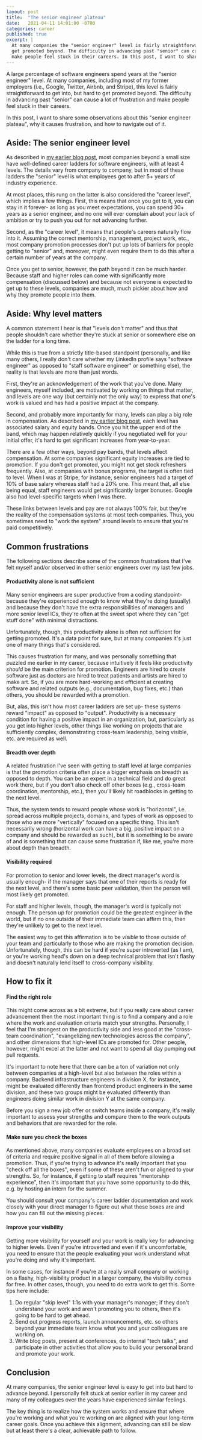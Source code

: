```yaml
---
layout: post
title:  "The senior engineer plateau"
date:   2021-04-11 14:01:00 -0700
categories: career
published: true
excerpt: |
  At many companies the "senior engineer" level is fairly straightforward to get into, but hard to
  get promoted beyond. The difficulty in advancing past "senior" can cause a lot of frustration and
  make people feel stuck in their careers. In this post, I want to share some observations about this "senior engineer plateau", why it causes frustration, and how to navigate out of it.
---
```


A large percentage of software engineers spend years at the "senior engineer" level. At
many companies, including most of my former employers (i.e., Google, Twitter, Airbnb, and Stripe),
this level is fairly straightforward to get into, but hard to get promoted beyond. The difficulty in
advancing past "senior" can cause a lot of frustration and make people feel stuck in their
careers.

In this post, I want to share some observations about this "senior engineer plateau", why
it causes frustration, and how to navigate out of it.

## Aside: The senior engineer level

As described in [my earlier blog post](/blog/stop-hiding-levels), most
companies beyond a small size have well-defined career ladders for software engineers, with at
least 4 levels. The details vary from company to company, but in most of these ladders the
"senior" level is what employees get to after 5+ years of industry experience.

At most places, this rung on the latter is also considered the "career level", which implies a few
things. First, this means that once you get to it, you can stay in it forever- as long as you meet
expectations, you can spend 30+ years as a senior engineer, and no one will ever complain about
your lack of ambition or try to push you out for not advancing further.

Second, as the "career level", it means that people's careers naturally flow into it. Assuming
the correct mentorship, management, project work, etc., most company promotion processes don't
put up lots of barriers for people getting to "senior" and, moreover, might even require them to do
this after a certain number of years at the company.

Once you get to senior, however, the path beyond it can be much harder. Because staff and higher
roles can come with significantly more compensation (discussed below) and because not everyone
is expected to get up to these levels, companies are much, much pickier about how and why they
promote people into them.

## Aside: Why level matters

A common statement I hear is that "levels don't matter" and thus that people shouldn't care whether
they're stuck at senior or somewhere else on the ladder for a long time.

While this is true from a strictly title-based standpoint (personally, and like many others, I
really don't care whether my LinkedIn profile says "software engineer" as opposed to "staff software
engineer" or something else), the reality is that levels are more than just words.

First, they're an acknowledgement of the work that you've done. Many engineers, myself included,
are motivated by working on things that matter, and levels are one way (but certainly not the only
way) to express that one's work is valued and has had a positive impact at the company.

Second, and probably more importantly for many, levels can play a big role in compensation. As
described in [my earlier blog post](/blog/stop-hiding-levels), each level has associated salary and
equity bands. Once you hit the upper end of the band, which may happen relatively quickly if you
negotiated well for your initial offer, it's hard to get significant increases from year-to-year.

There are a few other ways, beyond pay bands, that levels affect compensation. At some companies
significant equity increases are tied to promotion. If you don't get promoted, you might not get
stock refreshers frequently. Also, at companies with bonus programs, the target is often tied
to level. When I was at Stripe, for instance, senior engineers had a target of 10% of base salary
whereas staff had a 20% one. This meant that, all else being equal, staff engineers would get
significantly larger bonuses. Google also had level-specific targets when I was there.

These links between levels and pay are not always 100% fair, but they're the reality of the
compensation systems at most tech companies. Thus, you sometimes need to "work the system"
around levels to ensure that you're paid competitively.

## Common frustrations

The following sections describe some of the common frustrations that I've felt myself and/or
observed in other senior engineers over my last few jobs.

#### Productivity alone is not sufficient

Many senior engineers are super productive from a coding standpoint- because they're experienced
enough to know what they're doing (usually) and because they don't have the extra responsibilities
of managers and more senior level ICs, they're often at the sweet spot where they can "get stuff
done" with minimal distractions.

Unfortunately, though, this productivity alone is often not sufficient for getting promoted.
It's a data point for sure, but at many companies it's just one of many things that's considered.

This causes frustration for many, and was personally something that puzzled me earlier in my
career, because intuitively it feels like productivity *should* be the main criterion for promotion.
Engineers are hired to create software just as doctors are hired to treat patients and artists are
hired to make art. So, if you are more hard-working and efficient at creating software and related
outputs (e.g., documentation, bug fixes, etc.) than others, you should be rewarded with a promotion.

But, alas, this isn't how most career ladders are set up- these systems reward "impact" as opposed
to "output". Productivity is a necessary condition for having a positive impact in an
organization, but, particularly as you get into higher levels, other things like working on
projects that are sufficiently complex, demonstrating cross-team leadership, being visible, etc. are
required as well.

#### Breadth over depth

A related frustration I've seen with getting to staff level at large companies is that the
promotion criteria often place a bigger emphasis on breadth as opposed to depth. You can be an
expert in a technical field and do great work there, but if you don't also check off other boxes
(e.g., cross-team coordination, mentorship, etc.), then you'll likely hit roadblocks in getting
to the next level.

Thus, the system tends to reward people whose work is "horizontal", i.e. spread across multiple
projects, domains, and types of work as opposed to those who are more "vertically" focused
on a specific thing. This isn't necessarily wrong (horizontal work can have a big, positive impact
on a company and should be rewarded as such), but it is something to be aware of and is something
that can cause some frustration if, like me, you're more about depth than breadth.

#### Visibility required

For promotion to senior and lower levels, the direct manager's word is usually enough- if the
manager says that one of their reports is ready for the next level, and there's some basic peer
validation, then the person will most likely get promoted.

For staff and higher levels, though, the manager's word is typically not enough. The person up for
promotion could be the greatest engineer in the world, but if no one outside of their immediate
team can affirm this, then they're unlikely to get to the next level.

The easiest way to get this affirmation is to be *visible* to those outside of your team and
particularly to those who are making the promotion decision. Unfortunately, though, this can be
hard if you're super introverted (as I am), or you're working head's down on a deep technical
problem that isn't flashy and doesn't naturally lend itself to cross-company visibility.

## How to fix it

#### Find the right role

This might come across as a bit extreme, but if you really care about career advancement then
the most important thing is to find a company and a role where the work and evaluation criteria
match your strengths. Personally, I feel that I'm strongest on the productivity side
and less good at the "cross-team coordination", "evangelizing new technologies across the company",
and other dimensions that high-level ICs are promoted for. Other people, however, might excel at
the latter and not want to spend all day pumping out pull requests.

It's important to note here that there can be a ton of variation not only between companies at a
high-level but also between the roles within a company. Backend infrastructure engineers in
division X, for instance, might be evaluated differently than frontend product engineers in the same
division, and these two groups might be evaluated differently than engineers doing similar work in
division Y at the same company.

Before you sign a new job offer or switch teams inside a company, it's really important to assess
your strengths and compare them to the work outputs and behaviors that are rewarded for the role.

#### Make sure you check the boxes

As mentioned above, many companies evaluate employees on a broad set of criteria and require
positive signal in all of them before allowing a promotion. Thus, if you're trying to advance
it's really important that you "check off all the boxes", even if some of these aren't fun or
aligned to your strengths. So, for instance, if getting to staff requires "mentorship experience",
then it's important that you have some opportunity to do this, e.g. by hosting an intern for the
summer.

You should consult your company's career ladder documentation and work closely with your direct
manager to figure out what these boxes are and how you can fill out the missing pieces.

#### Improve your visibility

Getting more visibility for yourself and your work is really key for advancing to higher
levels. Even if you're introverted and even if it's uncomfortable, you need to ensure that
the people evaluating your work understand what you're doing and why it's important.

In some cases, for instance if you're at a really small company or working on a flashy,
high-visibility product in a larger company, the visibility comes for free. In other cases,
though, you need to do extra work to get this. Some tips here include:

1. Do regular "skip level" 1:1s with your manager's manager; if they don't understand your work
  and aren't promoting you to others, then it's going to be hard to get ahead.
2. Send out progress reports, launch announcements, etc. so others beyond your immediate team
  know what you and your colleagues are working on.
3. Write blog posts, present at conferences, do internal "tech talks", and participate in other
  activities that allow you to build your personal brand and promote your work.

## Conclusion

At many companies, the senior engineer level is easy to get into but hard to advance beyond.
I personally felt stuck at senior earlier in my career and many of my colleagues over the years
have experienced similar feelings.

The key thing is to realize how the system works and ensure that where you're working and what
you're working on are aligned with your long-term career goals. Once you achieve this alignment,
advancing can still be slow but at least there's a clear, achievable path to follow.